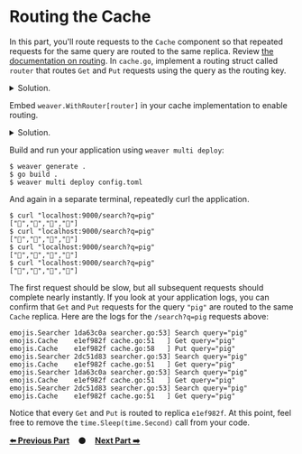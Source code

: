 # Routing the Cache

In this part, you'll route requests to the `Cache` component so that repeated
requests for the same query are routed to the same replica. Review [the
documentation on routing][routing]. In `cache.go`, implement a routing struct
called `router` that routes `Get` and `Put` requests using the query as the
routing key.

<details>
<summary>Solution.</summary>

https://github.com/ServiceWeaver/workshops/blob/5b26ed2f334b061315b49320cf9ee04fc0e009e3/08/cache.go#L63-L74
</details>

Embed `weaver.WithRouter[router]` in your cache implementation to enable
routing.

<details>
<summary>Solution.</summary>

https://github.com/ServiceWeaver/workshops/blob/5b26ed2f334b061315b49320cf9ee04fc0e009e3/08/cache.go#L34-L41
</details>

Build and run your application using `weaver multi deploy`:

```
$ weaver generate .
$ go build .
$ weaver multi deploy config.toml
```

And again in a separate terminal, repeatedly curl the application.

```
$ curl "localhost:9000/search?q=pig"
["🐖","🐗","🐷","🐽"]
$ curl "localhost:9000/search?q=pig"
["🐖","🐗","🐷","🐽"]
$ curl "localhost:9000/search?q=pig"
["🐖","🐗","🐷","🐽"]
$ curl "localhost:9000/search?q=pig"
["🐖","🐗","🐷","🐽"]
```

The first request should be slow, but all subsequent requests should complete
nearly instantly. If you look at your application logs, you can confirm that
`Get` and `Put` requests for the query `"pig"` are routed to the same `Cache`
replica. Here are the logs for the `/search?q=pig` requests above:

```
emojis.Searcher 1da63c0a searcher.go:53] Search query="pig"
emojis.Cache    e1ef982f cache.go:51   ] Get query="pig"
emojis.Cache    e1ef982f cache.go:58   ] Put query="pig"
emojis.Searcher 2dc51d83 searcher.go:53] Search query="pig"
emojis.Cache    e1ef982f cache.go:51   ] Get query="pig"
emojis.Searcher 1da63c0a searcher.go:53] Search query="pig"
emojis.Cache    e1ef982f cache.go:51   ] Get query="pig"
emojis.Searcher 2dc51d83 searcher.go:53] Search query="pig"
emojis.Cache    e1ef982f cache.go:51   ] Get query="pig"
```

Notice that every `Get` and `Put` is routed to replica `e1ef982f`. At this
point, feel free to remove the `time.Sleep(time.Second)` call from your code.

[**:arrow_left: Previous Part**](../07)
&nbsp;&nbsp;&nbsp;:black_circle:&nbsp;&nbsp;&nbsp;
[**Next Part :arrow_right:**](../09)

[routing]: https://serviceweaver.dev/docs.html#routing
